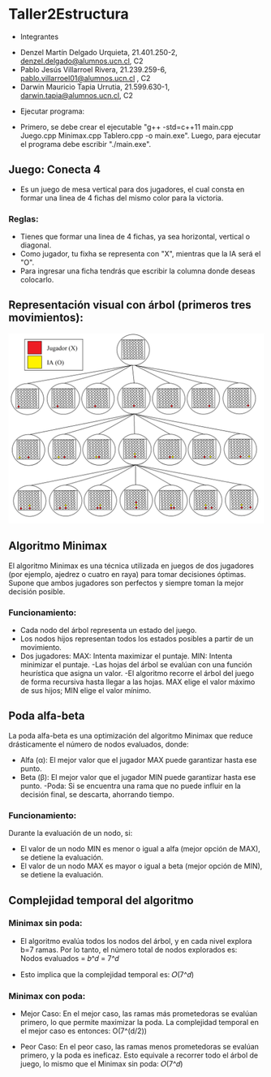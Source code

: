 # Taller2Estructura

* Integrantes

- Denzel Martín Delgado Urquieta, 21.401.250-2, denzel.delgado@alumnos.ucn.cl, C2
- Pablo Jesús Villarroel Rivera, 21.239.259-6, pablo.villarroel01@alumnos.ucn.cl , C2
- Darwin Mauricio Tapia Urrutia, 21.599.630-1, darwin.tapia@alumnos.ucn.cl, C2

* Ejecutar programa:

- Primero, se debe crear el ejecutable "g++ -std=c++11 main.cpp Juego.cpp Minimax.cpp Tablero.cpp -o main.exe". Luego, para ejecutar el programa debe escribir "./main.exe".

## Juego: Conecta 4

- Es un juego de mesa vertical para dos jugadores, el cual consta en formar una linea de 4 fichas del mismo color para la victoria.

### Reglas:
- Tienes que formar una linea de 4 fichas, ya sea horizontal, vertical o diagonal.
- Como jugador, tu fixha se representa con "X", mientras que la IA será el "O".
- Para ingresar una ficha tendrás que escribir la columna donde deseas colocarlo.

## Representación visual con árbol (primeros tres movimientos):
<p align="center"><img src="https://github.com/DenzelD1/Taller2Estructura/blob/main/arbol%20conecta%204.png"/></p> 

## Algoritmo Minimax
El algoritmo Minimax es una técnica utilizada en juegos de dos jugadores (por ejemplo, ajedrez o cuatro en raya) para tomar decisiones óptimas. Supone que ambos jugadores son perfectos y siempre toman la mejor decisión posible.

### Funcionamiento:
- Cada nodo del árbol representa un estado del juego.
- Los nodos hijos representan todos los estados posibles a partir de un movimiento.
- Dos jugadores:
  MAX: Intenta maximizar el puntaje.
  MIN: Intenta minimizar el puntaje.
-Las hojas del árbol se evalúan con una función heurística que asigna un valor.
-El algoritmo recorre el árbol del juego de forma recursiva hasta llegar a las hojas.
MAX elige el valor máximo de sus hijos; MIN elige el valor mínimo.

## Poda alfa-beta
La poda alfa-beta es una optimización del algoritmo Minimax que reduce drásticamente el número de nodos evaluados, donde:
- Alfa (α): El mejor valor que el jugador MAX puede garantizar hasta ese punto.
- Beta (β): El mejor valor que el jugador MIN puede garantizar hasta ese punto.
-Poda: Si se encuentra una rama que no puede influir en la decisión final, se descarta, ahorrando tiempo.

### Funcionamiento:
Durante la evaluación de un nodo, si:
- El valor de un nodo MIN es menor o igual a alfa (mejor opción de MAX), se detiene la evaluación.
- El valor de un nodo MAX es mayor o igual a beta (mejor opción de MIN), se detiene la evaluación.

## Complejidad temporal del algoritmo
### Minimax sin poda:
- El algoritmo evalúa todos los nodos del árbol, y en cada nivel explora b=7 ramas. Por lo tanto, el número total de nodos explorados es: Nodos evaluados = 𝑏^𝑑 = 7^𝑑

- Esto implica que la complejidad temporal es: 𝑂(7^𝑑)

### Minimax con poda:
- Mejor Caso:
En el mejor caso, las ramas más prometedoras se evalúan primero, lo que permite maximizar la poda.
La complejidad temporal en el mejor caso es entonces: O(7^(d/2))

- Peor Caso:
En el peor caso, las ramas menos prometedoras se evalúan primero, y la poda es ineficaz. Esto equivale a recorrer todo el árbol de juego, lo mismo que el Minimax sin poda: 𝑂(7^𝑑)
